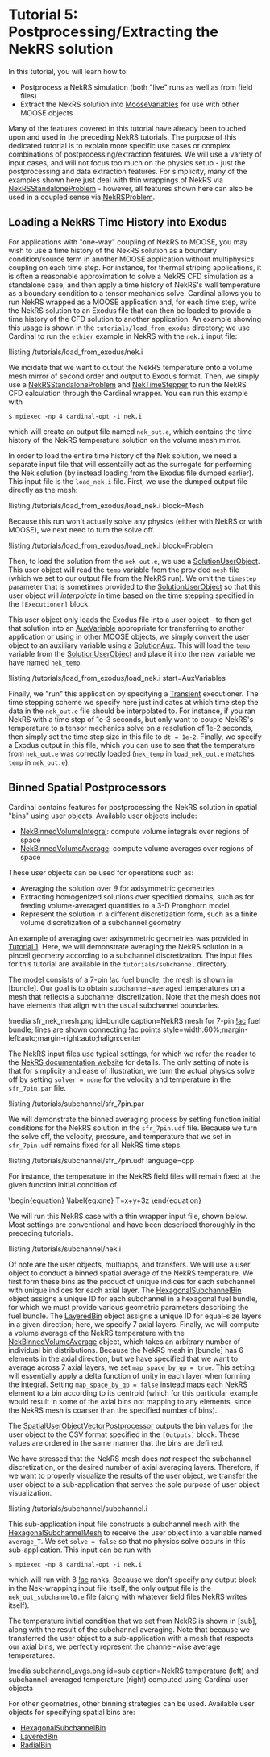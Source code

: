 # Tutorial 5: Postprocessing/Extracting the NekRS solution

In this tutorial, you will learn how to:

- Postprocess a NekRS simulation (both "live" runs as well as from field files)
- Extract the NekRS solution into [MooseVariables](https://mooseframework.inl.gov/source/variables/MooseVariable.html)
  for use with other MOOSE objects

Many of the features covered in this tutorial have already been touched upon
and used in the preceding NekRS tutorials. The purpose of this dedicated tutorial
is to explain more specific use cases or complex combinations of postprocessing/extraction
features. We will use a variety of input cases, and will not focus too much
on the physics setup - just the postprocessing and data extraction features.
For simplicity, many of the examples shown here just deal with thin wrappings
of NekRS via [NekRSStandaloneProblem](/problems/NekRSStandaloneProblem.md) -
however, all features shown here can also be used in a coupled sense via
[NekRSProblem](/problems/NekRSProblem.md).

## Loading a NekRS Time History into Exodus

For applications with "one-way" coupling of NekRS to MOOSE, you may wish
to use a time history of the NekRS solution as a boundary condition/source
term in another MOOSE application without multiphysics coupling on each time
step. For instance, for thermal striping applications, it is often a reasonable
approximation to solve a NekRS CFD simulation as a standalone case, and then
apply a time history of NekRS's wall temperature as a boundary condition to a tensor mechanics solve.
Cardinal allows you to run NekRS wrapped as a MOOSE application and, for each time
step, write the NekRS solution to an Exodus file that can then be loaded to provide
a time history of the CFD solution to another application. An example showing
this usage is shown in the `tutorials/load_from_exodus` directory; we use Cardinal
to run the `ethier` example in NekRS with the `nek.i` input file:

!listing /tutorials/load_from_exodus/nek.i

We incidate that we want to output the NekRS temperature onto a volume mesh mirror
of second order and output to Exodus format. Then, we simply use a
[NekRSStandaloneProblem](/problems/NekRSStandaloneProblem.md)
and [NekTimeStepper](/timesteppers/NekTimeStepper.md) to run the NekRS CFD
calculation through the Cardinal wrapper. You can run this example with

```
$ mpiexec -np 4 cardinal-opt -i nek.i
```

which will create an output file named `nek_out.e`, which contains the time
history of the NekRS temperature solution on the volume mesh mirror.

In order to load the entire time history of the Nek solution, we need a separate
input file that will essentailly act as the surrogate for performing the Nek solution
(by instead loading from the Exodus file dumped earlier). This input file is
the `load_nek.i` file. First, we use the dumped
output file directly as the mesh:

!listing /tutorials/load_from_exodus/load_nek.i
  block=Mesh

Because this run won't actually solve any physics (either with NekRS or with MOOSE),
we next need to turn the solve off.

!listing /tutorials/load_from_exodus/load_nek.i
  block=Problem

Then, to load the solution from the `nek_out.e`, we use a
[SolutionUserObject](https://mooseframework.inl.gov/source/userobject/SolutionUserObject.html).
This user object will read the `temp` variable from the provided `mesh` file
(which we set to our output file from the NekRS run). We omit the `timestep` parameter
that is sometimes provided to the
[SolutionUserObject](https://mooseframework.inl.gov/source/userobject/SolutionUserObject.html)
so that this user object will *interpolate* in time based on the time stepping specified
in the `[Executioner]` block.

This user object only loads the Exodus file into a user object - to then get that
solution into an [AuxVariable](https://mooseframework.inl.gov/syntax/AuxVariables/index.html)
appropriate for transferring to another application or using in other MOOSE objects,
we simply convert the user object to an auxiliary variable using a
[SolutionAux](https://mooseframework.inl.gov/source/auxkernels/SolutionAux.html).
This will load the `temp` variable from the [SolutionUserObject](https://mooseframework.inl.gov/source/userobject/SolutionUserObject.html)
and place it into the new variable we have named `nek_temp`.

!listing /tutorials/load_from_exodus/load_nek.i
  start=AuxVariables

Finally, we "run" this application by specifying a [Transient](https://mooseframework.inl.gov/source/executioners/Transient.html)
executioner. The time stepping scheme we specify here just indicates at which time
step the data in the `nek_out.e` file should be interpolated to. For instance, if you ran
NekRS with a time step of 1e-3 seconds, but only want to couple NekRS's temperature to a
tensor mechanics solve on a resolution of 1e-2 seconds, then simply set the time step size
in this file to `dt = 1e-2`. Finally, we specify a Exodus output in this file, which you can
use to see that the temperature from `nek_out.e` was correctly loaded (`nek_temp` in
`load_nek_out.e` matches `temp` in `nek_out.e`).

## Binned Spatial Postprocessors

Cardinal contains features for postprocessing the NekRS solution in spatial
"bins" using user objects. Available user objects include:

- [NekBinnedVolumeIntegral](/userobjects/NekBinnedVolumeIntegral.md):
  compute volume integrals over regions of space
- [NekBinnedVolumeAverage](/userobjects/NekBinnedVolumeAverage.md):
  compute volume averages over regions of space

These user objects can be used for operations such as:

- Averaging the solution over $\theta$ for axisymmetric geometries
- Extracting homogenized solutions over specified domains, such as for
  feeding volume-averaged quantities to a 3-D Pronghorn model
- Represent the solution in a different discretization form, such as
  a finite volume discretization of a subchannel geometry

An example of averaging over axisymmetric geometries was provided in
[Tutorial 1](tutorials/nekrs_standalone.md). Here, we will demonstrate
averaging the NekRS solution in a pincell geometry according to a subchannel
discretization. The input files for this tutorial are available in
the `tutorials/subchannel` directory.

The model consists of a 7-pin
[!ac](SFR) fuel bundle; the mesh is shown in [bundle]. Our goal is to obtain
subchannel-averaged temperatures on a mesh that reflects a subchannel discretization.
Note that the mesh does not have elements that
align with the usual subchannel boundaries.

!media sfr_nek_mesh.png
  id=bundle
  caption=NekRS mesh for 7-pin [!ac](SFR) fuel bundle; lines are shown connecting [!ac](GLL) points
  style=width:60%;margin-left:auto;margin-right:auto;halign:center

The NekRS input files use typical settings, for which we refer the reader
to the [NekRS documentation website](https://nekrsdoc.readthedocs.io/en/latest/index.html)
for details. The only setting of note is that for simplicity and ease of illustration, we turn
the actual physics solve off by setting `solver = none` for the velocity and temperature in
the `sfr_7pin.par` file.

!listing /tutorials/subchannel/sfr_7pin.par

We will demonstrate the binned averaging process by setting function initial conditions for
the NekRS solution in the `sfr_7pin.udf` file. Because we turn the solve off, the velocity,
pressure, and temperature that we set in `sfr_7pin.udf` remains fixed for all NekRS
time steps.

!listing /tutorials/subchannel/sfr_7pin.udf language=cpp

For instance, the temperature in the NekRS field files will remain fixed at the
given function initial condition of

\begin{equation}
\label{eq:one}
T=x+y+3z
\end{equation}

We will run this NekRS case with a thin wrapper input file, shown below. Most settings
are conventional and have been described thoroughly in the preceding tutorials.

!listing /tutorials/subchannel/nek.i

Of note are the user objects, multiapps, and transfers. We will use a user object to
conduct a binned spatial average of the NekRS temperature. We first form these bins
as the product of unique indices for each subchannel with unique indices for each
axial layer. The [HexagonalSubchannelBin](/userobjects/HexagonalSubchannelBin.md)
object assigns a unique ID for each subchannel in a hexagonal fuel bundle, for which
we must provide various geometric parameters describing the fuel bundle. The
[LayeredBin](/userobjects/LayeredBin.md) object assigns a unique ID for equal-size
layers in a given direction; here, we specify 7 axial layers. Finally, we
will compute a volume average of the NekRS temperature with the
[NekBinnedVolumeAverage](/userobjects/NekBinnedVolumeAverage.md) object, which
takes an arbitrary number of individual bin distributions. Because the NekRS mesh
in [bundle] has 6 elements in the axial direction, but we have specified that we
want to average across 7 axial layers, we set `map_space_by_qp = true`. This setting
will essentially apply a delta function of unity in each layer when forming the
integral. Setting `map_space_by_qp = false` instead maps each NekRS element to
a bin according to its centroid (which for this particular example would result in
some of the axial bins not mapping to any elements, since the NekRS mesh is coarser
than the specified number of bins).

The [SpatialUserObjectVectorPostprocessor](https://mooseframework.inl.gov/source/vectorpostprocessors/SpatialUserObjectVectorPostprocessor.html)
outputs the bin values for the user object to the CSV format
specified in the `[Outputs]` block. These values are ordered in the same manner
that the bins are defined.

We have stressed that the NekRS mesh does *not* respect the subchannel discretization,
or the desired number of axial averaging layers. Therefore, if we want to properly
visualize the results of the user object, we transfer the user object to a sub-application
that serves the sole purpose of user object visualization.

!listing /tutorials/subchannel/subchannel.i

This sub-application input
file constructs a subchannel mesh with the [HexagonalSubchannelMesh](/mesh/HexagonalSubchannelMesh.md)
to receive the user object into a variable named `average_T`. We set `solve = false` so that
no physics solve occurs in this sub-application.
This input can be run with

```
$ mpiexec -np 8 cardinal-opt -i nek.i
```

which will run with 8 [!ac](MPI) ranks. Because we don't specify any output
block in the Nek-wrapping input file itself, the only output file is the `nek_out_subchannel0.e`
file (along with whatever field files NekRS writes itself).

The temperature initial condition that we set
from NekRS is shown in [sub], along with the result of the subchannel averaging. Note that
because we transferred the user object to a sub-application with a mesh that respects
our axial bins, we perfectly represent the channel-wise average temperatures.

!media subchannel_avgs.png
  id=sub
  caption=NekRS temperature (left) and subchannel-averaged temperature (right) computed using Cardinal user objects

For other geometries, other binning strategies can be used.
Available user objects for specifying spatial bins are:

- [HexagonalSubchannelBin](/userobjects/HexagonalSubchannelBin.md)
- [LayeredBin](/userobjects/LayeredBin.md)
- [RadialBin](/userobjects/RadialBin.md)
